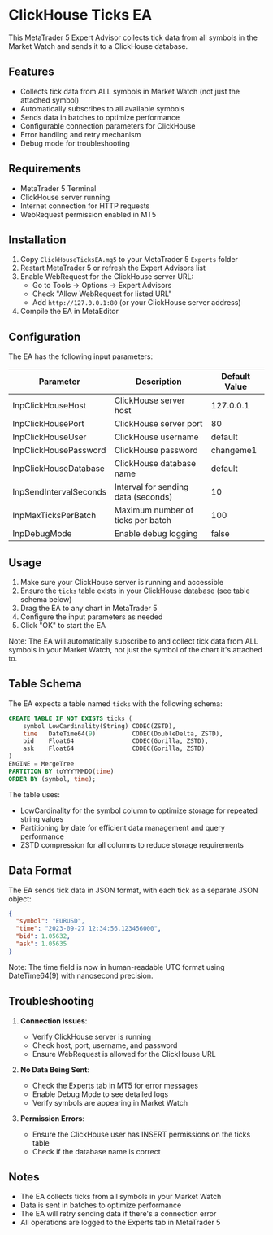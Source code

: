 # ClickHouse Ticks EA

This MetaTrader 5 Expert Advisor collects tick data from all symbols in the Market Watch and sends it to a ClickHouse database.

## Features

- Collects tick data from ALL symbols in Market Watch (not just the attached symbol)
- Automatically subscribes to all available symbols
- Sends data in batches to optimize performance
- Configurable connection parameters for ClickHouse
- Error handling and retry mechanism
- Debug mode for troubleshooting

## Requirements

- MetaTrader 5 Terminal
- ClickHouse server running
- Internet connection for HTTP requests
- WebRequest permission enabled in MT5

## Installation

1. Copy `ClickHouseTicksEA.mq5` to your MetaTrader 5 `Experts` folder
2. Restart MetaTrader 5 or refresh the Expert Advisors list
3. Enable WebRequest for the ClickHouse server URL:
   - Go to Tools -> Options -> Expert Advisors
   - Check "Allow WebRequest for listed URL"
   - Add `http://127.0.0.1:80` (or your ClickHouse server address)
4. Compile the EA in MetaEditor

## Configuration

The EA has the following input parameters:

| Parameter | Description | Default Value |
|-----------|-------------|---------------|
| InpClickHouseHost | ClickHouse server host | 127.0.0.1 |
| InpClickHousePort | ClickHouse server port | 80 |
| InpClickHouseUser | ClickHouse username | default |
| InpClickHousePassword | ClickHouse password | changeme1 |
| InpClickHouseDatabase | ClickHouse database name | default |
| InpSendIntervalSeconds | Interval for sending data (seconds) | 10 |
| InpMaxTicksPerBatch | Maximum number of ticks per batch | 100 |
| InpDebugMode | Enable debug logging | false |

## Usage

1. Make sure your ClickHouse server is running and accessible
2. Ensure the `ticks` table exists in your ClickHouse database (see table schema below)
3. Drag the EA to any chart in MetaTrader 5
4. Configure the input parameters as needed
5. Click "OK" to start the EA

Note: The EA will automatically subscribe to and collect tick data from ALL symbols in your Market Watch, not just the symbol of the chart it's attached to.

## Table Schema

The EA expects a table named `ticks` with the following schema:

```sql
CREATE TABLE IF NOT EXISTS ticks (
    symbol LowCardinality(String) CODEC(ZSTD),
    time   DateTime64(9)          CODEC(DoubleDelta, ZSTD),
    bid    Float64                CODEC(Gorilla, ZSTD),
    ask    Float64                CODEC(Gorilla, ZSTD)
)
ENGINE = MergeTree
PARTITION BY toYYYYMMDD(time)
ORDER BY (symbol, time);
```

The table uses:
- LowCardinality for the symbol column to optimize storage for repeated string values
- Partitioning by date for efficient data management and query performance
- ZSTD compression for all columns to reduce storage requirements

## Data Format

The EA sends tick data in JSON format, with each tick as a separate JSON object:

```json
{
  "symbol": "EURUSD",
  "time": "2023-09-27 12:34:56.123456000",
  "bid": 1.05632,
  "ask": 1.05635
}
```

Note: The time field is now in human-readable UTC format using DateTime64(9) with nanosecond precision.

## Troubleshooting

1. **Connection Issues**:
   - Verify ClickHouse server is running
   - Check host, port, username, and password
   - Ensure WebRequest is allowed for the ClickHouse URL

2. **No Data Being Sent**:
   - Check the Experts tab in MT5 for error messages
   - Enable Debug Mode to see detailed logs
   - Verify symbols are appearing in Market Watch

3. **Permission Errors**:
   - Ensure the ClickHouse user has INSERT permissions on the ticks table
   - Check if the database name is correct

## Notes

- The EA collects ticks from all symbols in your Market Watch
- Data is sent in batches to optimize performance
- The EA will retry sending data if there's a connection error
- All operations are logged to the Experts tab in MetaTrader 5